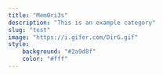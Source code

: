 ```yaml
---
title: "Mem0ri3s"
description: "This is an example category"
slug: "test"
image: "https://i.gifer.com/DirG.gif"
style:
    background: "#2a9d8f"
    color: "#fff"
---
```

